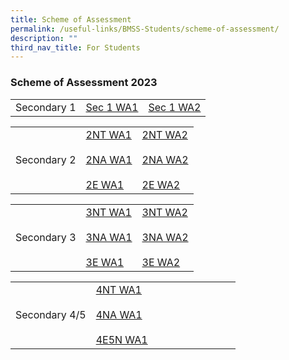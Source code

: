 ```yaml
---
title: Scheme of Assessment
permalink: /useful-links/BMSS-Students/scheme-of-assessment/
description: ""
third_nav_title: For Students
---
```

###  Scheme of Assessment 2023 

|  |  |  | 
|---|---|---|
| Secondary 1 | [Sec 1 WA1](/files/2023%20BMSS%20Scheme%20of%20Assessment_WA1_updated%2010%20Feb_Sec%201.pdf) | [Sec 1 WA2](/files/2023%20bmss%20scheme%20of%20assessment_wa2_v2_sec%201.pdf) |


|  |  |  |
|---|---|---|
| Secondary 2 | [2NT WA1](/files/2NT%20Scheme%20of%20Assesment.pdf) <br><br>[2NA WA1](/files/2023%20BMSS%20Scheme%20of%20Assessment_WA1_updated%2010%20Feb_2NA.pdf) <br><br> [2E WA1](/files/2023%20BMSS%20Scheme%20of%20Assessment_WA1_updated%2010%20Feb_2Exp.pdf)| [2NT WA2](/files/2023%20bmss%20scheme%20of%20assessment_wa2_v2_sec%202nt.pdf) <br><br>[2NA WA2](/files/2023%20bmss%20scheme%20of%20assessment_wa2_v2_sec%202na.pdf) <br><br> [2E WA2](/files/2023%20bmss%20scheme%20of%20assessment_wa2_v2_sec%202exp.pdf)


|  |  |  |
|---|---|---|
| Secondary 3 | [3NT WA1](/files/3NT%20Scheme%20of%20Assesment.pdf)<br><br>[3NA WA1](/files/2023%20BMSS%20Scheme%20of%20Assessment_WA1_updated%2010%20Feb_3NA.pdf)<br><br>[3E WA1](/files/2023%20BMSS%20Scheme%20of%20Assessment_WA1_updated%2010%20Feb_3Exp.pdf) | [3NT WA2](/files/2023%20bmss%20scheme%20of%20assessment_wa2_v2_sec%203nt.pdf) <br><br>[3NA WA2](/files/2023%20bmss%20scheme%20of%20assessment_wa2_v2_sec%203na.pdf) <br><br>[3E WA2](/files/2023%20bmss%20scheme%20of%20assessment_wa2_v2_sec%203exp.pdf)


|  |  |  |  
|---|---|---|
| Secondary 4/5 | [4NT WA1](/files/4NT%20Scheme%20of%20Assesment.pdf)<br><br>[4NA WA1](/files/2023%20BMSS%20Scheme%20of%20Assessment_WA1_updated%2010%20Feb_4NA.pdf)<br><br>[4E5N WA1](/files/2023%20BMSS%20Scheme%20of%20Assessment_WA1_updated%2010%20Feb_4E5N.pdf) | &nbsp;&nbsp;&nbsp;&nbsp;&nbsp;&nbsp;&nbsp;&nbsp;&nbsp;&nbsp;&nbsp;&nbsp;&nbsp;&nbsp;&nbsp;&nbsp;&nbsp;&nbsp;&nbsp;&nbsp;&nbsp;&nbsp;&nbsp;&nbsp;&nbsp;&nbsp;&nbsp;|